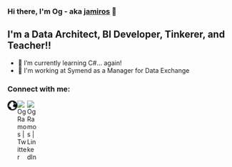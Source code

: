 ### Hi there, I'm Og - aka [jamiros][website] 👋

## I'm a Data Architect, BI Developer, Tinkerer, and Teacher!!

- 🌱 I’m currently learning C#... again!
- 💼 I'm working at Symend as a Manager for Data Exchange

### Connect with me:

[<img align="left" alt="ogramos.com" width="22px" src="https://raw.githubusercontent.com/iconic/open-iconic/master/svg/globe.svg" />][website]
[<img align="left" alt="Og Ramos | Twitter" width="22px" src="https://cdn.jsdelivr.net/npm/simple-icons@v3/icons/twitter.svg" />][twitter]
[<img align="left" alt="Og Ramos | LinkedIn" width="22px" src="https://cdn.jsdelivr.net/npm/simple-icons@v3/icons/linkedin.svg" />][linkedin]

<br />



[website]: http://ogramos.com
[course]: http://vsCodeHero.com
[twitter]: https://twitter.com/jamiros
[linkedin]: https://linkedin.com/in/ogramos
